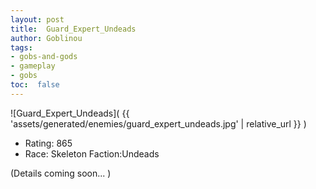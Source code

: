 ```yaml
---
layout: post
title:  Guard_Expert_Undeads
author: Goblinou
tags:
- gobs-and-gods
- gameplay
- gobs
toc:  false
---
```


![Guard_Expert_Undeads]( {{ 'assets/generated/enemies/guard_expert_undeads.jpg' | relative_url }} )
- Rating: 865
- Race: Skeleton  Faction:Undeads

(Details coming soon... )